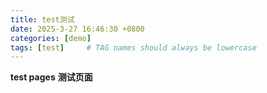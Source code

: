 ```yaml
---
title: test测试
date: 2025-3-27 16:46:30 +0800
categories: [demo]
tags: [test]     # TAG names should always be lowercase
---
```


**test pages**
**测试页面**
